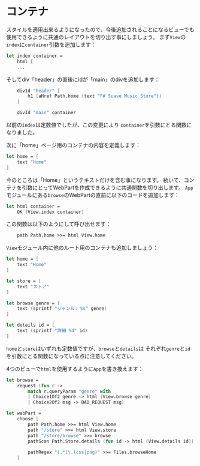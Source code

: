 コンテナ
========

スタイルを適用出来るようになったので、今後追加されることになるビューでも
使用できるように共通のレイアウトを切り出す事にしましょう。
まず`View`の`index`に`container`引数を追加します：

````fsharp
let index container =
    html [
    ...
````

そしてdiv「header」の直後にidが「main」のdivを追加します：

````fsharp
    divId "header" [
        h1 (aHref Path.home (text "F# Suave Music Store"))
    ]

    divId "main" container
````

以前の`index`は定数値でしたが、この変更により
`container`を引数にとる関数になりました。

次に「home」ページ用のコンテナの内容を定義します：

````fsharp
let home = [
    text "Home"
]
````

今のところは「Home」というテキストだけを含む事になります。
続いて、コンテナを引数にとってWebPartを作成できるように共通関数を切り出します。
`App`モジュールにある`browse`のWebPartの直前に以下のコードを追加します：

````fsharp
let html container =
    OK (View.index container)
````

この関数は以下のようにして呼び出せます：

````fsharp
    path Path.home >>= html View.home
````

`View`モジュール内に他のルート用のコンテナも追加しましょう：

````fsharp
let home = [
    text "Home"
]

let store = [
    text "ストア"
]

let browse genre = [
    text (sprintf "ジャンル: %s" genre)
]

let details id = [
    text (sprintf "詳細 %d" id)
]
````

`home`と`store`はいずれも定数値ですが、`browse`と`details`は
それぞれ`genre`と`id`を引数にとる関数になっている点に注意してください。

4つのビューで`html`を使用するように`App`を書き換えます：

````fsharp
let browse =
    request (fun r ->
        match r.queryParam "genre" with
        | Choice1Of2 genre -> html (View.browse genre)
        | Choice2Of2 msg -> BAD_REQUEST msg)

let webPart =
    choose [
        path Path.home >>= html View.home
        path "/store" >>= html View.store
        path "/store/browse" >>= browse
        pathScan Path.Store.details (fun id -> html (View.details id))
        
        pathRegex "(.*)\.(css|png)" >>= Files.browseHome
    ]
````
